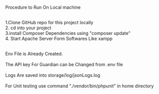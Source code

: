 
 


Procedure to Run On Local machine	
<br/>

1.Clone GitHub repo for this project locally
<br/>
2. cd into your project	
<br/>
3.install Composer Dependencies using "composer update"	
<br/>
4. Start Apache Server Form Softwares Like xampp	
<br/>

Env File is Already  Created.	
<br/>
The API key For Guardian can be Changed from .env file	
<br/>
 Logs Are saved into storage/log/jsonLogs.log	
 <br/>
 For Unit testing use command "./vendor/bin/phpunit" in home directory
